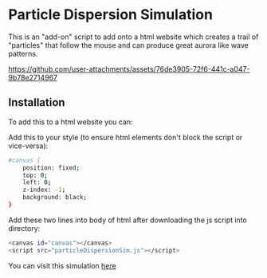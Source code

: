 # Particle Dispersion Simulation

This is an "add-on" script to add onto a html website which creates a trail of "particles" that follow the mouse and can produce great aurora like wave patterns.

https://github.com/user-attachments/assets/76de3905-72f6-441c-a047-9b78e2714967

## Installation

To add this to a html website you can:

Add this to your style (to ensure html elements don't block the script or vice-versa):

```bash
#canvas {
    position: fixed;
    top: 0;
    left: 0;
    z-index: -1;
    background: black;
}
```

Add these two lines into body of html after downloading the js script into directory:

```bash
<canvas id="canvas"></canvas>
<script src="particleDispersionSim.js"></script>
```

You can visit this simulation [here](https://asbou45115.github.io/particle-dispersion-simulation/)

